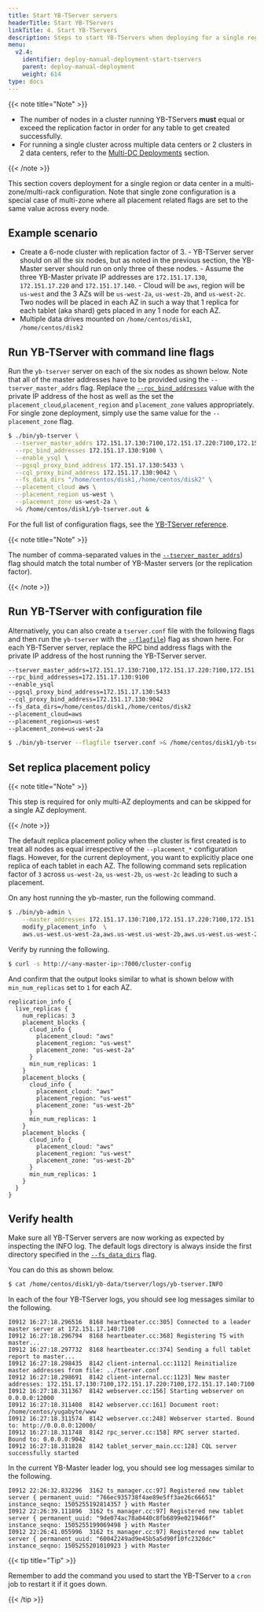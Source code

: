 ```yaml
---
title: Start YB-TServer servers
headerTitle: Start YB-TServers
linkTitle: 4. Start YB-TServers
description: Steps to start YB-TServers when deploying for a single region or data center in a multi-zone/multi-rack configuration.
menu:
  v2.4:
    identifier: deploy-manual-deployment-start-tservers
    parent: deploy-manual-deployment
    weight: 614
type: docs
---
```


{{< note title="Note" >}}

- The number of nodes in a cluster running YB-TServers **must** equal or exceed the replication factor in order for any table to get created successfully.
- For running a single cluster across multiple data centers or 2 clusters in 2 data centers, refer to the [Multi-DC Deployments](../../../deploy/multi-dc/) section.

{{< /note >}}

This section covers deployment for a single region or data center in a multi-zone/multi-rack configuration. Note that single zone configuration is a special case of multi-zone where all placement related flags are set to the same value across every node.

## Example scenario

- Create a 6-node cluster with replication factor of 3.
      - YB-TServer server should on all the six nodes, but as noted in the previous section, the YB-Master server should run on only three of these nodes.
      - Assume the three YB-Master private IP addresses are `172.151.17.130`, `172.151.17.220` and `172.151.17.140`.
      - Cloud will be `aws`, region will be `us-west` and the 3 AZs will be `us-west-2a`, `us-west-2b`, and `us-west-2c`. Two nodes will be placed in each AZ in such a way that 1 replica for each tablet (aka shard) gets placed in any 1 node for each AZ.
- Multiple data drives mounted on `/home/centos/disk1`, `/home/centos/disk2`

## Run YB-TServer with command line flags

Run the `yb-tserver` server on each of the six nodes as shown below. Note that all of the master addresses have to be provided using the `--tserver_master_addrs` flag. Replace the [`--rpc_bind_addresses`](../../../reference/configuration/yb-tserver/#rpc-bind-addresses) value with the private IP address of the host as well as the set the `placement_cloud`,`placement_region` and `placement_zone` values appropriately. For single zone deployment, simply use the same value for the `--placement_zone` flag.

```sh
$ ./bin/yb-tserver \
  --tserver_master_addrs 172.151.17.130:7100,172.151.17.220:7100,172.151.17.140:7100 \
  --rpc_bind_addresses 172.151.17.130:9100 \
  --enable_ysql \
  --pgsql_proxy_bind_address 172.151.17.130:5433 \
  --cql_proxy_bind_address 172.151.17.130:9042 \
  --fs_data_dirs "/home/centos/disk1,/home/centos/disk2" \
  --placement_cloud aws \
  --placement_region us-west \
  --placement_zone us-west-2a \
  >& /home/centos/disk1/yb-tserver.out &
```

For the full list of configuration flags, see the [YB-TServer reference](../../../reference/configuration/yb-tserver/).

{{< note title="Note" >}}

The number of comma-separated values in the [`--tserver_master_addrs`](../../../reference/configuration/yb-tserver/#tserver-master-addrs)) flag should match the total number of YB-Master servers (or the replication factor).

{{< /note >}}

## Run YB-TServer with configuration file

Alternatively, you can also create a `tserver.conf` file with the following flags and then run the `yb-tserver` with the [`--flagfile`](../../../reference/configuration/yb-tserver/#flagfile)) flag as shown here. For each YB-TServer server, replace the RPC bind address flags with the private IP address of the host running the YB-TServer server.

```sh
--tserver_master_addrs=172.151.17.130:7100,172.151.17.220:7100,172.151.17.140:7100
--rpc_bind_addresses=172.151.17.130:9100
--enable_ysql
--pgsql_proxy_bind_address=172.151.17.130:5433
--cql_proxy_bind_address=172.151.17.130:9042
--fs_data_dirs=/home/centos/disk1,/home/centos/disk2
--placement_cloud=aws
--placement_region=us-west
--placement_zone=us-west-2a
```

```sh
$ ./bin/yb-tserver --flagfile tserver.conf >& /home/centos/disk1/yb-tserver.out &
```

## Set replica placement policy

{{< note title="Note" >}}

This step is required for only multi-AZ deployments and can be skipped for a single AZ deployment.

{{< /note >}}

The default replica placement policy when the cluster is first created is to treat all nodes as equal irrespective of the `--placement_*` configuration flags.  However, for the current deployment, you want to explicitly place one replica of each tablet in each AZ. The following command sets replication factor of `3` across `us-west-2a`, `us-west-2b`, `us-west-2c` leading to such a placement.

On any host running the yb-master, run the following command.

```sh
$ ./bin/yb-admin \
    --master_addresses 172.151.17.130:7100,172.151.17.220:7100,172.151.17.140:7100 \
    modify_placement_info  \
    aws.us-west.us-west-2a,aws.us-west.us-west-2b,aws.us-west.us-west-2c 3
```

Verify by running the following.

```sh
$ curl -s http://<any-master-ip>:7000/cluster-config
```

And confirm that the output looks similar to what is shown below with `min_num_replicas` set to `1` for each AZ.

```
replication_info {
  live_replicas {
    num_replicas: 3
    placement_blocks {
      cloud_info {
        placement_cloud: "aws"
        placement_region: "us-west"
        placement_zone: "us-west-2a"
      }
      min_num_replicas: 1
    }
    placement_blocks {
      cloud_info {
        placement_cloud: "aws"
        placement_region: "us-west"
        placement_zone: "us-west-2b"
      }
      min_num_replicas: 1
    }
    placement_blocks {
      cloud_info {
        placement_cloud: "aws"
        placement_region: "us-west"
        placement_zone: "us-west-2b"
      }
      min_num_replicas: 1
    }
  }
}
```

## Verify health

Make sure all YB-TServer servers are now working as expected by inspecting the INFO log. The default logs directory is always inside the first directory specified in the [`--fs_data_dirs`](../../../reference/configuration/yb-tserver/#fs-data-dirs) flag.

You can do this as shown below.

```sh
$ cat /home/centos/disk1/yb-data/tserver/logs/yb-tserver.INFO
```

In each of the four YB-TServer logs, you should see log messages similar to the following.

```
I0912 16:27:18.296516  8168 heartbeater.cc:305] Connected to a leader master server at 172.151.17.140:7100
I0912 16:27:18.296794  8168 heartbeater.cc:368] Registering TS with master...
I0912 16:27:18.297732  8168 heartbeater.cc:374] Sending a full tablet report to master...
I0912 16:27:18.298435  8142 client-internal.cc:1112] Reinitialize master addresses from file: ../tserver.conf
I0912 16:27:18.298691  8142 client-internal.cc:1123] New master addresses: 172.151.17.130:7100,172.151.17.220:7100,172.151.17.140:7100
I0912 16:27:18.311367  8142 webserver.cc:156] Starting webserver on 0.0.0.0:12000
I0912 16:27:18.311408  8142 webserver.cc:161] Document root: /home/centos/yugabyte/www
I0912 16:27:18.311574  8142 webserver.cc:248] Webserver started. Bound to: http://0.0.0.0:12000/
I0912 16:27:18.311748  8142 rpc_server.cc:158] RPC server started. Bound to: 0.0.0.0:9042
I0912 16:27:18.311828  8142 tablet_server_main.cc:128] CQL server successfully started
```

In the current YB-Master leader log, you should see log messages similar to the following.

```
I0912 22:26:32.832296  3162 ts_manager.cc:97] Registered new tablet server { permanent_uuid: "766ec935738f4ae89e5ff3ae26c66651" instance_seqno: 1505255192814357 } with Master
I0912 22:26:39.111896  3162 ts_manager.cc:97] Registered new tablet server { permanent_uuid: "9de074ac78a0440c8fb6899e0219466f" instance_seqno: 1505255199069498 } with Master
I0912 22:26:41.055996  3162 ts_manager.cc:97] Registered new tablet server { permanent_uuid: "60042249ad9e45b5a5d90f10fc2320dc" instance_seqno: 1505255201010923 } with Master
```

{{< tip title="Tip" >}}

Remember to add the command you used to start the YB-TServer to a `cron` job to restart it if it goes down.

{{< /tip >}}
